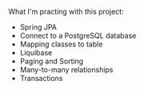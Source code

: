 What I'm practing with this project:

- Spring JPA
- Connect to a PostgreSQL database
- Mapping classes to table
- Liquibase
- Paging and Sorting
- Many-to-many relationships
- Transactions
